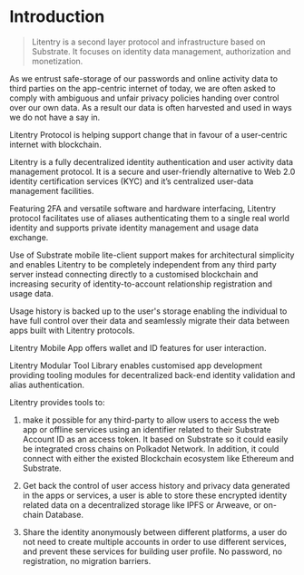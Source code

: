 # Introduction

> Litentry is a second layer protocol and infrastructure based on Substrate. It focuses on identity data management, authorization and monetization.

As we entrust safe-storage of our passwords and online activity data to third parties on the app-centric internet of today, we are often asked to comply with ambiguous and unfair privacy policies handing over control over our own data. As a result our data is often harvested and used in ways we do not have a say in.

Litentry Protocol is helping support change that in favour of a user-centric internet with blockchain.

Litentry is a fully decentralized identity authentication and user activity data management protocol. It is a secure and user-friendly alternative to Web 2.0 identity certification services (KYC) and it’s centralized user-data management facilities.   

Featuring 2FA and versatile software and hardware interfacing, Litentry protocol facilitates use of aliases authenticating them to a single real world identity and supports private identity management and usage data exchange.

Use of Substrate mobile lite-client support makes for architectural simplicity and enables Litentry to be completely independent from any third party server instead connecting directly to a customised blockchain and increasing security of identity-to-account relationship registration and usage data.  

Usage history is backed up to the user's storage enabling the individual to have full control over their data and seamlessly migrate their data between apps built with Litentry protocols.

Litentry Mobile App offers wallet and ID features for user interaction.

Litentry Modular Tool Library enables customised app development providing tooling modules for decentralized back-end identity validation and alias authentication. 

Litentry provides tools to:

1. make it possible for any third-party to allow users to access the web app or offline services using an identifier related to their Substrate Account ID as an access token. It based on Substrate so it could easily be integrated cross chains on Polkadot Network. In addition, it could connect with either the existed Blockchain ecosystem like Ethereum and Substrate.

2. Get back the control of user access history and privacy data generated in the apps or services, a user is able to store these encrypted identity related data on a decentralized storage like IPFS or Arweave, or on-chain Database.
 
3. Share the identity anonymously between different platforms, a user do not need to create multiple accounts in order to use different services, and prevent these services for building user profile. No password, no registration, no migration barriers.
